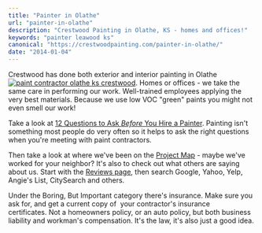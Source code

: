 ```yaml
---
title: "Painter in Olathe"
url: "painter-in-olathe"
description: "Crestwood Painting in Olathe, KS - homes and offices!"
keywords: "painter leawood ks"
canonical: "https://crestwoodpainting.com/painter-in-olathe/"
date: "2014-01-04"
---
```


Crestwood has done both exterior and interior painting in Olathe[![paint contractor olathe ks crestwood](images/Olathe.jpg)](https://crestwoodpainting.com/cwp/wp-content/uploads/2014/01/Olathe.jpg). Homes or offices - we take the same care in performing our work. Well-trained employees applying the very best materials. Because we use low VOC "green" paints you might not even smell our work!

Take a look at [12 Questions to Ask _Before_ You Hire a Painter](https://crestwoodpainting.com/12-questions-ask-painter/ "12 Questions to Ask Before You Hire a Painter"). Painting isn't something most people do very often so it helps to ask the right questions when you're meeting with paint contractors.

Then take a look at where we've been on the [Project Map](https://crestwoodpainting.com/map "Project Map") - maybe we've worked for your neighbor? It's also to check out what others are saying about us. Start with the [Reviews page](https://crestwoodpainting.com/reviews/ "Online Reviews – Painters in Kansas City"), then search Google, Yahoo, Yelp, Angie's List, CitySearch and others.

Under the Boring, But Important category there's insurance. Make sure you ask for, and get a current copy of  your contractor's insurance certificates. Not a homeowners policy, or an auto policy, but both business liability and workman's compensation. It's the law, it's also just a good idea.
